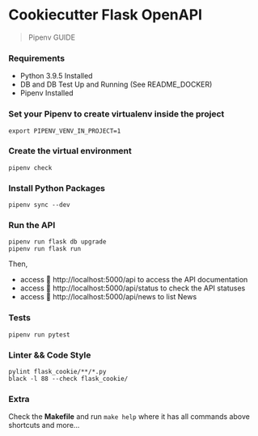# Cookiecutter Flask OpenAPI

> Pipenv GUIDE

### Requirements

- Python 3.9.5 Installed
- DB and DB Test Up and Running (See README_DOCKER)
- Pipenv Installed

### Set your Pipenv to create virtualenv inside the project

```
export PIPENV_VENV_IN_PROJECT=1
```

### Create the virtual environment

```
pipenv check
```

### Install Python Packages

```
pipenv sync --dev

```

### Run the API

```
pipenv run flask db upgrade
pipenv run flask run

```

Then, 
- access 🚀 http://localhost:5000/api to access the API documentation
- access 🚀 http://localhost:5000/api/status to check the API statuses
- access 🚀 http://localhost:5000/api/news to list News

### Tests

```
pipenv run pytest
```

### Linter && Code Style

```
pylint flask_cookie/**/*.py
black -l 88 --check flask_cookie/

```



### Extra

Check the **Makefile** and run `make help` where it has all commands above shortcuts and more...